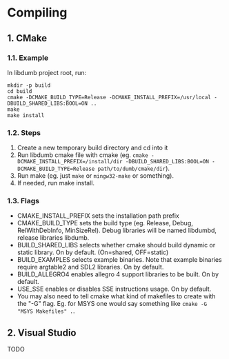 # Compiling

## 1. CMake

### 1.1. Example

In libdumb project root, run:
```
mkdir -p build
cd build
cmake -DCMAKE_BUILD_TYPE=Release -DCMAKE_INSTALL_PREFIX=/usr/local -DBUILD_SHARED_LIBS:BOOL=ON ..
make
make install
```

### 1.2. Steps

1. Create a new temporary build directory and cd into it
2. Run libdumb cmake file with cmake (eg. `cmake -DCMAKE_INSTALL_PREFIX=/install/dir -DBUILD_SHARED_LIBS:BOOL=ON -DCMAKE_BUILD_TYPE=Release path/to/dumb/cmake/dir`).
3. Run make (eg. just `make` or `mingw32-make` or something).
4. If needed, run make install.

### 1.3. Flags

* CMAKE_INSTALL_PREFIX sets the installation path prefix
* CMAKE_BUILD_TYPE sets the build type (eg. Release, Debug, RelWithDebInfo, MinSizeRel). Debug libraries will be named libdumbd, release libraries libdumb.
* BUILD_SHARED_LIBS selects whether cmake should build dynamic or static library. On by default. (On=shared, OFF=static)
* BUILD_EXAMPLES selects example binaries. Note that example binaries require argtable2 and SDL2 libraries. On by default.
* BUILD_ALLEGRO4 enables allegro 4 support libraries to be built. On by default.
* USE_SSE enables or disables SSE instructions usage. On by default.
* You may also need to tell cmake what kind of makefiles to create with the "-G" flag. Eg. for MSYS one would say something like `cmake -G "MSYS Makefiles" .`.

## 2. Visual Studio

TODO
